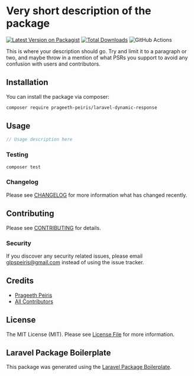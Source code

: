 # Very short description of the package

[![Latest Version on Packagist](https://img.shields.io/packagist/v/prageeth-peiris/laravel-dynamic-response.svg?style=flat-square)](https://packagist.org/packages/prageeth-peiris/laravel-dynamic-response)
[![Total Downloads](https://img.shields.io/packagist/dt/prageeth-peiris/laravel-dynamic-response.svg?style=flat-square)](https://packagist.org/packages/prageeth-peiris/laravel-dynamic-response)
![GitHub Actions](https://github.com/prageeth-peiris/laravel-dynamic-response/actions/workflows/main.yml/badge.svg)

This is where your description should go. Try and limit it to a paragraph or two, and maybe throw in a mention of what PSRs you support to avoid any confusion with users and contributors.

## Installation

You can install the package via composer:

```bash
composer require prageeth-peiris/laravel-dynamic-response
```

## Usage

```php
// Usage description here
```

### Testing

```bash
composer test
```

### Changelog

Please see [CHANGELOG](CHANGELOG.md) for more information what has changed recently.

## Contributing

Please see [CONTRIBUTING](CONTRIBUTING.md) for details.

### Security

If you discover any security related issues, please email glpspeiris@gmail.com instead of using the issue tracker.

## Credits

-   [Prageeth Peiris](https://github.com/prageeth-peiris)
-   [All Contributors](../../contributors)

## License

The MIT License (MIT). Please see [License File](LICENSE.md) for more information.

## Laravel Package Boilerplate

This package was generated using the [Laravel Package Boilerplate](https://laravelpackageboilerplate.com).
